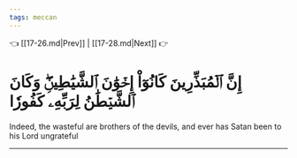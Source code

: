 ```yaml
---
tags: meccan
---
```


👈 [[17-26.md|Prev]] | [[17-28.md|Next]] 👉

# إِنَّ ٱلۡمُبَذِّرِينَ كَانُوٓاْ إِخۡوَٰنَ ٱلشَّيَٰطِينِۖ وَكَانَ ٱلشَّيۡطَٰنُ لِرَبِّهِۦ كَفُورٗا

Indeed, the wasteful are brothers of the devils, and ever has Satan been to his Lord ungrateful

---

